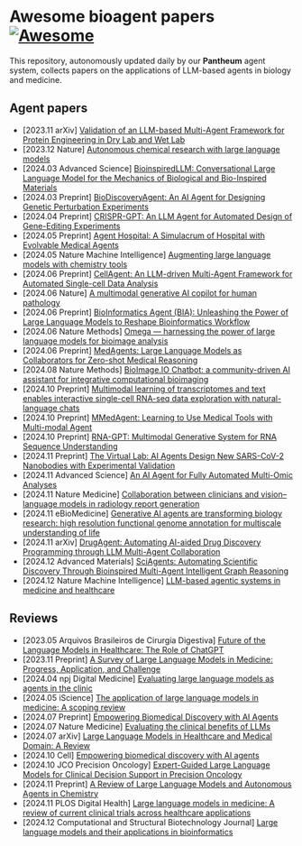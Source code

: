 # Awesome bioagent papers [![Awesome](https://awesome.re/badge.svg)](https://awesome.re)

This repository, autonomously updated daily by our **Pantheum** agent system, collects papers on the applications of LLM-based agents in biology and medicine.

## Agent papers

- [2023.11 arXiv] [Validation of an LLM-based Multi-Agent Framework for Protein Engineering in Dry Lab and Wet Lab](https://arxiv.org/abs/2411.06029v1)
- [2023.12 Nature] [Autonomous chemical research with large language models](https://www.nature.com/articles/s41586-023-06792-0)
- [2024.03 Advanced Science] [BioinspiredLLM: Conversational Large Language Model for the Mechanics of Biological and Bio-Inspired Materials](https://onlinelibrary.wiley.com/doi/full/10.1002/advs.202306724)
- [2024.03 Preprint] [BioDiscoveryAgent: An AI Agent for Designing Genetic Perturbation Experiments](https://arxiv.org/abs/2405.17631)
- [2024.04 Preprint] [CRISPR-GPT: An LLM Agent for Automated Design of Gene-Editing Experiments](https://arxiv.org/abs/2404.18021)
- [2024.05 Preprint] [Agent Hospital: A Simulacrum of Hospital with Evolvable Medical Agents](https://arxiv.org/abs/2405.02957)
- [2024.05 Nature Machine Intelligence] [Augmenting large language models with chemistry tools](https://www.nature.com/articles/s42256-024-00832-8?fromPaywallRec=false)
- [2024.06 Preprint] [CellAgent: An LLM-driven Multi-Agent Framework for Automated Single-cell Data Analysis](https://www.biorxiv.org/content/10.1101/2024.05.13.593861v3)
- [2024.06 Nature] [A multimodal generative AI copilot for human pathology](https://www.nature.com/articles/s41586-024-07618-3)
- [2024.06 Preprint] [BioInformatics Agent (BIA): Unleashing the Power of Large Language Models to Reshape Bioinformatics Workflow](https://www.biorxiv.org/content/10.1101/2024.05.22.595240v2)
- [2024.06 Nature Methods] [Omega — harnessing the power of large language models for bioimage analysis](https://www.nature.com/articles/s41592-024-02310-w)
- [2024.06 Preprint] [MedAgents: Large Language Models as Collaborators for Zero-shot Medical Reasoning](https://arxiv.org/abs/2311.10537)
- [2024.08 Nature Methods] [BioImage.IO Chatbot: a community-driven AI assistant for integrative computational bioimaging](https://www.nature.com/articles/s41592-024-02370-y)
- [2024.10 Preprint] [Multimodal learning of transcriptomes and text enables interactive single-cell RNA-seq data exploration with natural-language chats](https://www.biorxiv.org/content/10.1101/2024.10.15.618501v1)
- [2024.10 Preprint] [MMedAgent: Learning to Use Medical Tools with Multi-modal Agent](https://arxiv.org/abs/2407.02483)
- [2024.10 Preprint] [RNA-GPT: Multimodal Generative System for RNA Sequence Understanding](https://arxiv.org/abs/2411.08900)
- [2024.11 Preprint] [The Virtual Lab: AI Agents Design New SARS-CoV-2 Nanobodies with Experimental Validation](https://www.biorxiv.org/content/10.1101/2024.11.11.623004v1)
- [2024.11 Advanced Science] [An AI Agent for Fully Automated Multi-Omic Analyses](https://onlinelibrary.wiley.com/doi/10.1002/advs.202407094)
- [2024.11 Nature Medicine] [Collaboration between clinicians and vision–language models in radiology report generation](https://www.nature.com/articles/s41591-024-03302-1)
- [2024.11 eBioMedicine] [Generative AI agents are transforming biology research: high resolution functional genome annotation for multiscale understanding of life](https://www.thelancet.com/journals/ebiom/article/PIIS2352-3964(24)00482-1/fulltext)
- [2024.11 arXiv] [DrugAgent: Automating AI-aided Drug Discovery Programming through LLM Multi-Agent Collaboration](https://arxiv.org/abs/2411.15692v1)
- [2024.12 Advanced Materials] [SciAgents: Automating Scientific Discovery Through Bioinspired Multi-Agent Intelligent Graph Reasoning](https://onlinelibrary.wiley.com/doi/full/10.1002/adma.202413523)
- [2024.12 Nature Machine Intelligence] [LLM-based agentic systems in medicine and healthcare](https://www.nature.com/articles/s42256-024-00944-1)

## Reviews

- [2023.05 Arquivos Brasileiros de Cirurgia Digestiva] [Future of the Language Models in Healthcare: The Role of ChatGPT](https://pmc.ncbi.nlm.nih.gov/articles/PMC10168663/)
- [2023.11 Preprint] [A Survey of Large Language Models in Medicine: Progress, Application, and Challenge](https://arxiv.org/abs/2311.05112)
- [2024.04 npj Digital Medicine] [Evaluating large language models as agents in the clinic](https://www.nature.com/articles/s41746-024-01083-y)
- [2024.05 iScience] [The application of large language models in medicine: A scoping review](https://www.sciencedirect.com/science/article/pii/S2589004224009350)
- [2024.07 Preprint] [Empowering Biomedical Discovery with AI Agents](https://arxiv.org/abs/2404.02831v1)
- [2024.07 Nature Medicine] [Evaluating the clinical benefits of LLMs](https://doi.org/10.1038/s41591-024-03181-6)
- [2024.07 arXiv] [Large Language Models in Healthcare and Medical Domain: A Review](https://arxiv.org/abs/2401.06775v2)
- [2024.10 Cell] [Empowering biomedical discovery with AI agents](https://www.sciencedirect.com/science/article/pii/S0092867424010705)
- [2024.10 JCO Precision Oncology] [Expert-Guided Large Language Models for Clinical Decision Support in Precision Oncology](https://ascopubs.org/doi/10.1200/PO-24-00478)
- [2024.11 Preprint] [A Review of Large Language Models and Autonomous Agents in Chemistry](https://arxiv.org/abs/2407.01603)
- [2024.11 PLOS Digital Health] [Large language models in medicine: A review of current clinical trials across healthcare applications](https://doi.org/10.1371/journal.pdig.0000662)
- [2024.12 Computational and Structural Biotechnology Journal] [Large language models and their applications in bioinformatics](https://doi.org/10.1016/j.csbj.2024.09.031)